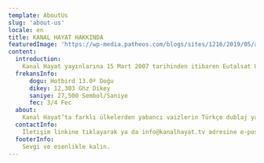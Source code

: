 ```yaml
---
template: AboutUs
slug: 'about-us'
locale: en
title: KANAL HAYAT HAKKINDA
featuredImage: 'https://wp-media.patheos.com/blogs/sites/1216/2019/05/art-blur-bright-2081128.jpg'
content:
  introduction:
    Kanal Hayat yayınlarına 15 Mart 2007 tarihinden itibaren Eutalsat Uydusu (Hotbird 7) üzerinden başlamıştır. Kanal yurtiçi ve yurtdışı bazı kiliselerin ortak çalışmasının ürünüdür. Kanal Hayat sadece Türkiye’ de değil Avrupa, Orta Doğu, Asya ve Kuzey Afrika’nın birçok kesimlerinde de izlenebilir. Yayınlarımızı sitemizde sağ tarafta bulunan bulunan ‘CANLI IZLE’ bölümünden de izleyebilirsiniz.
  frekansInfo:
      dogu: Hotbird 13.0º Doğu
      dikey: 12,303 Ghz Dikey
      saniye: 27,500 Sembol/Saniye
      fec: 3/4 Fec
  about:
    Kanal Hayat’ta farklı ülkelerden yabancı vaizlerin Türkçe dublaj yapılmıs programlarının yanısıra, Türkiye’de bulunan bazı kiliselerin vaizleri tarafindan hazırlanan programlar da yayınlanmaktadır. Bunların yanı sıra İsa Mesih’in yaşamını anlatan filmler, diziler, belgeseller, soru-cevap programları, müzik programları ve farklı ülkelerden İsa Mesih’e iman etmiş olan kişilerin hayat öyküleri de yer almaktadır. Yayınlarımızın geneli türkçededir ama azeri dilinde de birkaç programımız bulunmaktadır. Kanalımızın temelleri Kutsal Kitap’ın özüne dayalıdır, İsa Mesih’in kim olduğunu anlatmak ve O’nun sevgisini paylaşmak en büyük arzumuzdur.
  contactInfo:
    İletişim linkine tıklayarak ya da info@kanalhayat.tv adresine e-posta yazarak bize her konuda yazıp ulaşabilirsiniz. Görüşlerinizi, isteklerinizi, dua konularınızı bize yazın.
  footerInfo:
    Sevgi ve esenlikle kalın.
---
```

